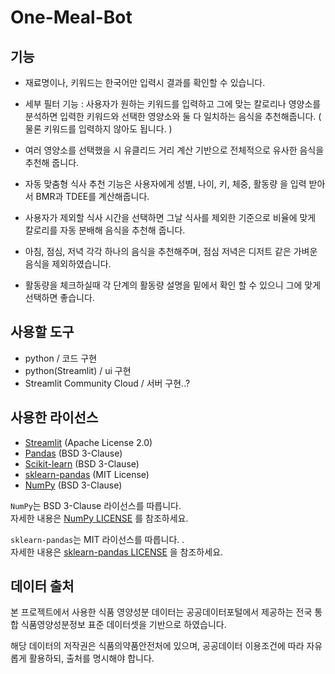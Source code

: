 # One-Meal-Bot

## 기능 
- 재료명이나, 키워드는 한국어만 입력시 결과를 확인할 수 있습니다.
  
- 세부 필터 기능 : 사용자가 원하는 키워드를 입력하고 그에 맞는 칼로리나
  영양소를 분석하면 입력한 키워드와 선택한 영양소와 둘 다 일치하는 음식을
  추천해줍니다. ( 물론 키워드를 입력하지 않아도 됩니다. )
- 여러 영양소를 선택했을 시 유클리드 거리 계산 기반으로 전체적으로 유사한
  음식을 추천해 줍니다.

- 자동 맞춤형 식사 추천 기능은 사용자에게 성별, 나이, 키, 체중, 활동량
  을 입력 받아서 BMR과 TDEE를 계산해줍니다.
- 사용자가 제외할 식사 시간을 선택하면 그날 식사를 제외한 기준으로 비율에
  맞게 칼로리를 자동 분배해 음식을 추천해 줍니다.
- 아침, 점심, 저녁 각각 하나의 음식을 추천해주며, 점심 저녁은 디저트 같은
  가벼운 음식을 제외하였습니다.
- 활동량을 체크하실때 각 단계의 활동량 설명을 밑에서 확인 할 수 있으니
  그에 맞게 선택하면 좋습니다. 
  

## 사용할 도구
- python 
/ 코드 구현
- python(Streamlit) 
/ ui 구현
- Streamlit Community Cloud 
/ 서버 구현..?

## 사용한 라이선스
- [Streamlit](https://github.com/streamlit/streamlit) (Apache License 2.0)
- [Pandas](https://github.com/pandas-dev/pandas) (BSD 3-Clause)
- [Scikit-learn](https://github.com/scikit-learn/scikit-learn) (BSD 3-Clause)
- [sklearn-pandas](https://github.com/scikit-learn-contrib/sklearn-pandas) (MIT License)
- [NumPy](https://github.com/numpy/numpy) (BSD 3-Clause)

`NumPy`는 BSD 3-Clause 라이선스를 따릅니다.  
자세한 내용은 [NumPy LICENSE](https://github.com/numpy/numpy/blob/main/LICENSE.txt) 를 참조하세요.

`sklearn-pandas`는 MIT 라이선스를 따릅니다. .  
자세한 내용은 [sklearn-pandas LICENSE](https://github.com/scikit-learn-contrib/sklearn-pandas/blob/master/LICENSE) 을 참조하세요.

## 데이터 출처
본 프로젝트에서 사용한 식품 영양성분 데이터는
공공데이터포털에서 제공하는
전국 통합 식품영양성분정보 표준 데이터셋을 기반으로 하였습니다.

해당 데이터의 저작권은 식품의약품안전처에 있으며,
공공데이터 이용조건에 따라 자유롭게 활용하되, 출처를 명시해야 합니다.

